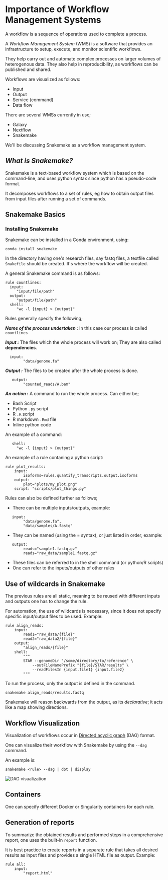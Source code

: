 # **Importance of Workflow Management Systems**

A workflow is a sequence of operations used to complete a process.

A _Workflow Management System_ (WMS) is a software that provides an infrastructure to setup, execute, and monitor scientific workflows.

They help carry out and automate complex processes on larger volumes of heterogenous data. They also help in reproducibility, as workflows can be published and shared.

Workflows are visualized as follows:

* Input
* Output
* Service (command)
* Data flow

There are several WMSs currently in use;

* Galaxy
* Nextflow
* Snakemake

We'll be discussing Snakemake as a workflow management system.


##  _**What is Snakemake?**_

Snakemake is a text-based workflow system which is based on the command-line, and uses python syntax since python has a pseudo-code format.

It decomposes workflows to a set of rules, eg how to obtain output files from input files after running a set of commands.


## **Snakemake Basics**

### Installing Snakemake

Snakemake can be installed in a Conda environment, using:

`conda install snakemake`


In the directory having one's research files, say fastq files, a textfile called `Snakefile` should be created. It's where the workflow will be created.


A general Snakemake command is as follows:

```
rule countlines:
  input:
     "input/file/path"
  output:
     "output/file/path"
  shell:
     "wc -l {input} > {output}"

```


Rules generally specify the following;

_**Name of the process undertaken :**_ In this case our process is called `countlines` 

_**Input :**_ The files which the whole process will work on; They are also called **dependencies**.

```
  input:
        "data/genome.fa"
```

_**Output :**_ The files to be created after the whole process is done.

```
   output:
        "counted_reads/A.bam"
```

_**An action :**_ A command to run the whole process. Can either be;

* Bash Script
* Python `.py` script
* R `.R` script
* R markdown `.Rmd` file
* Inline python code

An example of a command:

```
   shell:
     "wc -l {input} > {output}"
```

An example of a rule contaning a python script:

```
rule plot_results:
    input:
        isoforms=rules.quantify_transcripts.output.isoforms
    output:
        plot="plots/my_plot.png"
    script: "scripts/plot_things.py"
```


Rules can also be defined further as follows;

* There can be multiple inputs/outputs, example:

```
   input:
        "data/genome.fa",
        "data/samples/A.fastq"   
```

* They can be named (using the = syntax), or just listed in order, example:

```
   output:
        reads="sample1.fastq.gz"
        reads="raw_data/sample1.fastq.gz"
```

* These files can be referred to in the shell command (or python/R scripts)
* One can refer to the inputs/outputs of other rules 


## **Use of wildcards in Snakemake**

The previous rules are all static, meaning to be reused with different inputs and outputs one has to change the rule.

For automation, the use of wildcards is necessary, since it does not specify specific input/output files to be used. Example:

```
rule align_reads:
    input:
        read1="raw_data/{file}"
        read2="raw_data2/{file}"
    output:
        "align_reads/{file}"
    shell:
        """
        STAR --genomeDir "/some/directory/to/reference" \
            --outFileNamePrefix "{file}/STAR/results" \
            --readFilesIn {input.file1} {input.file2}
        """
```

To run the process, only the output is defined in the command.

`snakemake align_reads/results.fastq`

Snakemake will reason backwards from the output, as its _declarative_; it acts like a map showing directions.


## **Workflow Visualization**

Visualization of workflows occur in [Directed acyclic graph](https://en.wikipedia.org/wiki/Directed_acyclic_graph) (DAG) format.

One can visualize their workflow with Snakemake by using the `--dag` command.

An example is:

`snakemake <rule> --dag | dot | display`


![DAG visualization](https://github.com/deto/Snakemake_Tutorial/raw/master/images/my_workflow.svg)


## **Containers**

One can specify different Docker or Singularity containers for each rule.


## **Generation of reports**

To summarize the obtained results and performed steps in a comprehensive report, one uses the built-in `report` function.

It is best practice to create reports in a separate rule that takes all desired results as input files and provides a single HTML file as output. Example:

```
rule all:
    input:
        "report.html"
```





